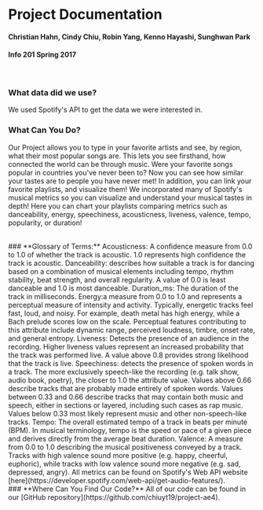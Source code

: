 # Project Documentation
####  Christian Hahn, Cindy Chiu, Robin Yang, Kenno Hayashi, Sunghwan Park
####  Info 201 Spring 2017
<br>

### **What data did we use?**
We used Spotify's API to get the data we were interested in.
<br>
### **What Can You Do?**
Our Project allows you to type in your favorite artists and see, by region,
what their most popular songs are. This lets you see firsthand, how connected
the world can be through music. Were your favorite songs popular in countries
you've never been to? Now you can see how similar your tastes are to people
you have never met!
In addition, you can link your favorite playlists, and visualize them!
We incorporated many of Spotify's musical metrics so you can visualize and
understand your musical tastes in depth! Here you can chart your playlists
comparing metrics such as danceability, energy, speechiness, acousticness,
liveness, valence, tempo, popularity, or duration!  

<br>
### **Glossary of Terms:**
Acousticness: A confidence measure from 0.0 to 1.0 of whether the track is acoustic. 1.0 represents high confidence the track is acoustic.
Danceability: describes how suitable a track is for dancing based on a combination of musical elements including tempo, rhythm stability, beat strength, and overall regularity. A value of 0.0 is least danceable and 1.0 is most danceable.
Duration_ms: The duration of the track in milliseconds.
Energy:a measure from 0.0 to 1.0 and represents a perceptual measure of intensity and activity. Typically, energetic tracks feel fast, loud, and noisy. For example, death metal has high energy, while a Bach prelude scores low on the scale. Perceptual features contributing to this attribute include dynamic range, perceived loudness, timbre, onset rate, and general entropy.
Liveness: Detects the presence of an audience in the recording. Higher liveness values represent an increased probability that the track was performed live. A value above 0.8 provides strong likelihood that the track is live.
Speechiness: detects the presence of spoken words in a track. The more exclusively speech-like the recording (e.g. talk show, audio book, poetry), the closer to 1.0 the attribute value. Values above 0.66 describe tracks that are probably made entirely of spoken words. Values between 0.33 and 0.66 describe tracks that may contain both music and speech, either in sections or layered, including such cases as rap music. Values below 0.33 most likely represent music and other non-speech-like tracks.
Tempo: The overall estimated tempo of a track in beats per minute (BPM). In musical terminology, tempo is the speed or pace of a given piece and derives directly from the average beat duration.
Valence: A measure from 0.0 to 1.0 describing the musical positiveness conveyed by a track. Tracks with high valence sound more positive (e.g. happy, cheerful, euphoric), while tracks with low valence sound more negative (e.g. sad, depressed, angry).
All metrics can be found on Spotify's Web API website [here](https://developer.spotify.com/web-api/get-audio-features/).

<br>
### **Where Can You Find Our Code?**
All of our code can be found in our [GitHub repository](https://github.com/chiuyt19/project-ae4).
